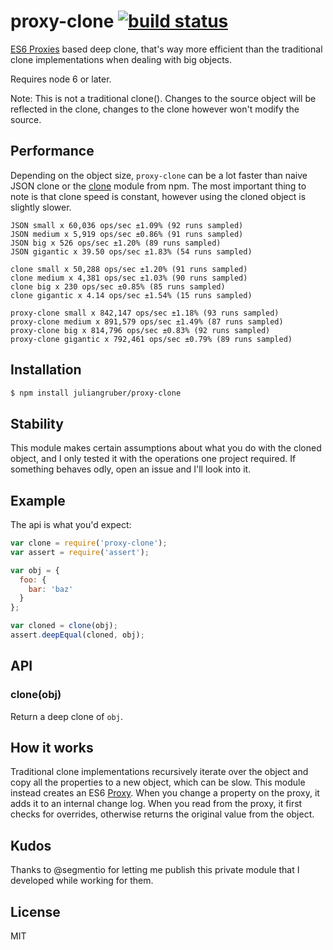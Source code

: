 
# proxy-clone [![build status](https://secure.travis-ci.org/juliangruber/proxy-clone.svg)](http://travis-ci.org/juliangruber/proxy-clone)

  [ES6 Proxies](https://developer.mozilla.org/en-US/docs/Web/JavaScript/Reference/Global_Objects/Proxy) based deep clone, that's way more efficient than the traditional clone implementations when dealing with big objects.

  Requires node 6 or later.
  
  Note: This is not a traditional clone(). Changes to the source object will be reflected in the clone, changes to the clone however won't modify the source.

## Performance

  Depending on the object size, `proxy-clone` can be a lot faster than naive JSON clone or the [clone](https://npmjs.org/clone) module from npm. The most important thing to note is that clone speed is constant, however using the cloned object is slightly slower.

```
JSON small x 60,036 ops/sec ±1.09% (92 runs sampled)
JSON medium x 5,919 ops/sec ±0.86% (91 runs sampled)
JSON big x 526 ops/sec ±1.20% (89 runs sampled)
JSON gigantic x 39.50 ops/sec ±1.83% (54 runs sampled)

clone small x 50,288 ops/sec ±1.20% (91 runs sampled)
clone medium x 4,381 ops/sec ±1.03% (90 runs sampled)
clone big x 230 ops/sec ±0.85% (85 runs sampled)
clone gigantic x 4.14 ops/sec ±1.54% (15 runs sampled)

proxy-clone small x 842,147 ops/sec ±1.18% (93 runs sampled)
proxy-clone medium x 891,579 ops/sec ±1.49% (87 runs sampled)
proxy-clone big x 814,796 ops/sec ±0.83% (92 runs sampled)
proxy-clone gigantic x 792,461 ops/sec ±0.79% (89 runs sampled)
```

## Installation

```bash
$ npm install juliangruber/proxy-clone
```

## Stability

  This module makes certain assumptions about what you do with the cloned object, and I only tested it with the operations one project required. If something behaves odly, open an issue and I'll look into it.

## Example

  The api is what you'd expect:

```js
var clone = require('proxy-clone');
var assert = require('assert');

var obj = {
  foo: {
    bar: 'baz'
  }
};

var cloned = clone(obj);
assert.deepEqual(cloned, obj);
```

## API

### clone(obj)

  Return a deep clone of `obj`.

## How it works

  Traditional clone implementations recursively iterate over the object and
  copy all the properties to a new object, which can be slow. This module
  instead creates an ES6
  [Proxy](https://developer.mozilla.org/en-US/docs/Web/JavaScript/Reference/Global_Objects/Proxy). When you
  change a property on the proxy, it adds it to an internal change log. When
  you read from the proxy, it first checks for overrides, otherwise returns
  the original value from the object.


## Kudos

  Thanks to @segmentio for letting me publish this private module that I developed while working for them.


## License

  MIT

